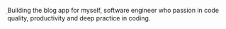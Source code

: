 ฺBuilding the blog app for myself, software engineer who passion in code quality, productivity and deep practice in coding.
